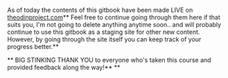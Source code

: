 As of today the contents of this gitbook have been made LIVE on [theodinproject.com](https://www.theodinproject.com/courses/foundations)** Feel free to continue going through them here if that suits you, I'm not going to delete anything anytime soon.. and will probably continue to use this gitbook as a staging site for other new content.  However, by going through the site itself you can keep track of your progress better.** 

** BIG STINKING THANK YOU to everyone who's taken this course and provided feedback along the way!** ** 
